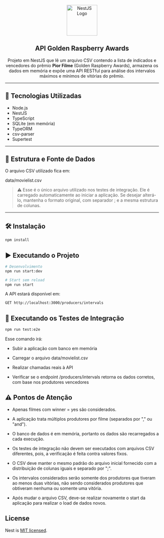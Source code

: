 <p align="center">
  <img src="https://nestjs.com/img/logo-small.svg" width="100" alt="NestJS Logo" />
</p>

<h2 align="center">API Golden Raspberry Awards</h2>

<p align="center">
  Projeto em NestJS que lê um arquivo CSV contendo a lista de indicados e vencedores do prêmio <strong>Pior Filme</strong> (Golden Raspberry Awards), armazena os dados em memória e expõe uma API RESTful para análise dos intervalos máximos e mínimos de vitórias do prêmio.
</p>

---

## 🚀 Tecnologias Utilizadas

- Node.js
- NestJS
- TypeScript
- SQLite (em memória)
- TypeORM
- csv-parser
- Supertest

---

## 📂 Estrutura e Fonte de Dados

O arquivo CSV utilizado fica em:

data/movielist.csv


> ⚠️ Esse é o único arquivo utilizado nos testes de integração. Ele é carregado automaticamente ao iniciar a aplicação.
Se desejar alterá-lo, mantenha o formato original, com separador ; e a mesma estrutura de colunas.

---

## 🛠️ Instalação

```bash
npm install
```
## ▶️ Executando o Projeto
```bash
# Desenvolvimento
npm run start:dev

# Start sem reload
npm run start

```
A API estará disponível em:
```bash
GET http://localhost:3000/producers/intervals
```
## 🧪 Executando os Testes de Integração
```bash
npm run test:e2e
```
Esse comando irá:

- Subir a aplicação com banco em memória

- Carregar o arquivo data/movielist.csv

- Realizar chamadas reais à API

- Verificar se o endpoint /producers/intervals retorna os dados corretos, com base nos produtores vencedores

## ⚠️ Pontos de Atenção
- Apenas filmes com winner = yes são considerados.

- A aplicação trata múltiplos produtores por filme (separados por "," ou "and").

- O banco de dados é em memória, portanto os dados são recarregados a cada execução.

- Os testes de integração não devem ser executados com arquivos CSV diferentes, pois, a verificação é feita contra valores fixos.

- O CSV deve manter o mesmo padrão do arquivo inicial fornecido com a distribuição de colunas iguais e separado por ";".

- Os intervalos considerados serão somente dos produtores que tiveram ao menos duas vitórias, não sendo considerados produtores que obtiveram nenhuma ou somente uma vitória.

- Após mudar o arquivo CSV, deve-se realizar novamente o start da aplicação para realizar o load de dados novos.
## License

Nest is [MIT licensed](https://github.com/nestjs/nest/blob/master/LICENSE).

